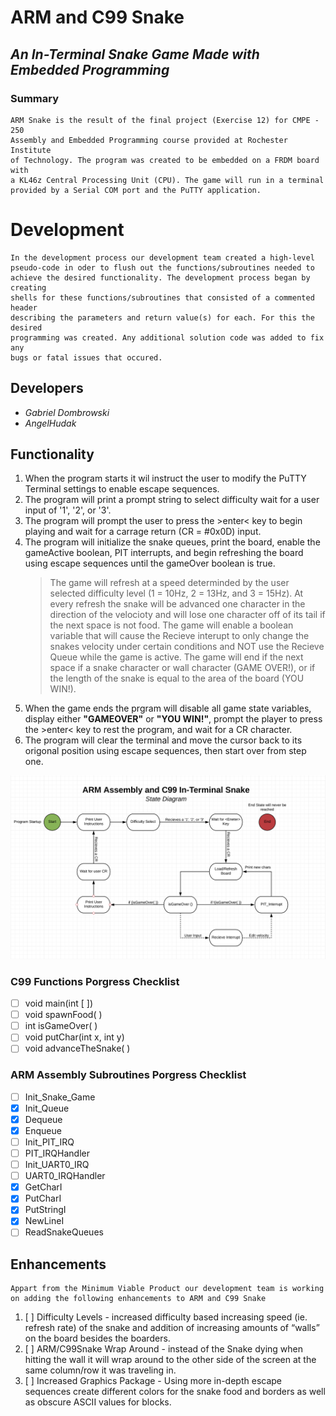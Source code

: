 # __ARM and C99 Snake__
## _An In-Terminal Snake Game Made with Embedded Programming_

### Summary
    ARM Snake is the result of the final project (Exercise 12) for CMPE - 250
    Assembly and Embedded Programming course provided at Rochester Institute 
    of Technology. The program was created to be embedded on a FRDM board with 
    a KL46z Central Processing Unit (CPU). The game will run in a terminal 
    provided by a Serial COM port and the PuTTY application.

# Development
    In the development process our development team created a high-level 
    pseudo-code in oder to flush out the functions/subroutines needed to 
    achieve the desired functionality. The development process began by creating 
    shells for these functions/subroutines that consisted of a commented header 
    describing the parameters and return value(s) for each. For this the desired 
    programming was created. Any additional solution code was added to fix any 
    bugs or fatal issues that occured.

## Developers
- _Gabriel Dombrowski_
- _AngelHudak_

## Functionality
1. When the program starts it wil instruct the user to modify the PuTTY Terminal settings to enable escape sequences.
2. The program will print a prompt string to select difficulty wait for a user input of '1', '2', or '3'.
3. The program will prompt the user to press the >enter< key to begin playing and wait for a carrage return (CR = #0x0D) input.
4. The program will initialize the snake queues, print the board, enable the gameActive boolean, PIT interrupts, and begin refreshing the board using escape sequences until the gameOver boolean is true.
    > The game will refresh at a speed determinded by the user selected difficulty level (1 = 10Hz, 2 = 13Hz, and 3 = 15Hz).
    > At every refresh the snake will be advanced one character in the direction of the velocioty and will lose one character off of its tail if the next space is not food.
    > The game will enable a boolean variable that will cause the Recieve interupt to only change the snakes velocity under certain conditions and NOT use the Recieve Queue while the game is active.
    > The game will end if the next space if a snake character or wall character (GAME OVER!), or if the length of the snake is equal to the area of the board (YOU WIN!).
5. When the game ends the prgram will disable all game state variables, display either __"GAMEOVER"__ or __"YOU WIN!"__, prompt the player to press the >enter< key to rest the program, and wait for a CR character.
6. The program will clear the terminal and move the cursor back to its origonal position using escape sequences, then start over from step one.

![Snake State Diagram](ARMC99_Snake_StateDiagram.png)

### C99 Functions Porgress Checklist
- [ ] void main(int [ ])
- [ ] void spawnFood( )
- [ ] int isGameOver( )
- [ ] void putChar(int x, int y)
- [ ] void advanceTheSnake( )

### ARM Assembly Subroutines Porgress Checklist
- [ ] Init_Snake_Game
- [x] Init_Queue
- [x] Dequeue
- [x] Enqueue
- [ ] Init_PIT_IRQ
- [ ] PIT_IRQHandler
- [ ] Init_UART0_IRQ
- [ ] UART0_IRQHandler
- [x] GetCharI
- [x] PutCharI
- [x] PutStringI
- [x] NewLineI
- [ ] ReadSnakeQueues

## Enhancements
    Appart from the Minimum Viable Product our development team is working on adding the following enhancements to ARM and C99 Snake
1. [ ] Difficulty Levels -  increased difficulty based increasing speed (ie. refresh rate) of the snake and addition of increasing amounts of “walls” on the board besides the boarders.
2. [ ] ARM/C99Snake Wrap Around - instead of the Snake dying when hitting the wall it will wrap around to the other side of the screen at the same column/row it was traveling in.
3. [ ] Increased Graphics Package - Using more in-depth escape sequences create different colors for the snake food and borders as well as obscure ASCII values for blocks.
